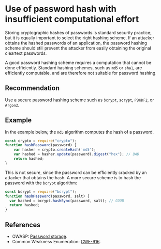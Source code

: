# Use of password hash with insufficient computational effort
Storing cryptographic hashes of passwords is standard security practice, but it is equally important to select the right hashing scheme. If an attacker obtains the hashed passwords of an application, the password hashing scheme should still prevent the attacker from easily obtaining the original cleartext passwords.

A good password hashing scheme requires a computation that cannot be done efficiently. Standard hashing schemes, such as `md5` or `sha1`, are efficiently computable, and are therefore not suitable for password hashing.


## Recommendation
Use a secure password hashing scheme such as `bcrypt`, `scrypt`, `PBKDF2`, or `Argon2`.


## Example
In the example below, the `md5` algorithm computes the hash of a password.


```javascript
const crypto = require("crypto");
function hashPassword(password) {
    var hasher = crypto.createHash('md5');
    var hashed = hasher.update(password).digest("hex"); // BAD
    return hashed;
}

```
This is not secure, since the password can be efficiently cracked by an attacker that obtains the hash. A more secure scheme is to hash the password with the `bcrypt` algorithm:


```javascript
const bcrypt = require("bcrypt");
function hashPassword(password, salt) {
  var hashed = bcrypt.hashSync(password, salt); // GOOD
  return hashed;
}

```

## References
* OWASP: [Password storage](https://cheatsheetseries.owasp.org/cheatsheets/Password_Storage_Cheat_Sheet.html).
* Common Weakness Enumeration: [CWE-916](https://cwe.mitre.org/data/definitions/916.html).

